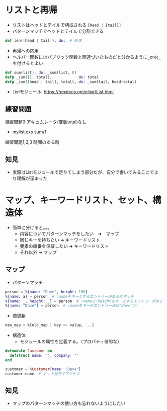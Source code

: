 # リストと再帰
* リストはヘッドとテイルで構成される `[head | [tail]]`
* パターンマッチでヘッドとテイルで分割できる
```ex
def len([head | tail]), do:  # 処理
```

* 再帰への応用
* ヘルパー関数にはパブリック関数と関連づいたものだと分かるように`_`or`do_`を付けるとよい
```ex
def sum(list), do: _sum(list, 0)
defp _sum([], total),            do: total
defp _sum([head | tail], total), do: _sum(tail, head+total)
```

* Listモジュール: https://hexdocs.pm/elixir/List.html

## 練習問題
練習問題0 アキュムレータ(変数total)なし
* mylist.exs sum/1

練習問題1,2,3 時間のある時

## 知見
* 実際はListモジュールで足りてしまう部分だが、自分で書いてみることでより理解が深まった


# マップ、キーワードリスト、セット、構造体

* 簡単に分けると。。。
    * 内容についてパターンマッチをしたい　➜　マップ
    * 同じキーを持ちたい ➜ キーワードリスト
    * 要素の順番を保証したい ➜ キーワードリスト
    * それ以外 ➜ マップ

## マップ
* パターンマッチ
```ex
person = %{name: "Dave", height: 100}
%{name: a} = person  # :nameをキーとするエントリーがあるかマッチ
%{name: _, height: _} = person  # :nameと:heightをキーとするエントリーがあるかマッチ
%{name: "Dave"} = person  # :nameをキーのエントリー値は"Dave"か
```

* 値更新
```ex
new_map = %{old_map | key => value, ...}
```

* 構造体
    * モジュールの属性を定義する。（プロパティ値的な）
```ex
defmodule Customer do
  defstruct name: "", company: ""
end

customer = %Customer{name: "Dave"}
customer.name  # ドット記法でアクセス
```

## 知見
* マップのパターンマッチの使い方も忘れないようにしたい
